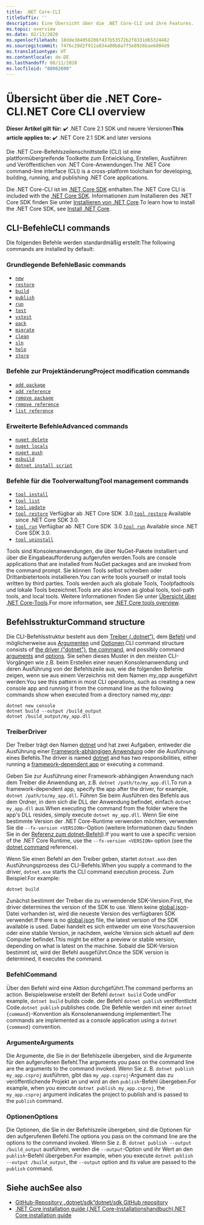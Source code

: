```yaml
---
title: .NET Core-CLI
titleSuffix: ''
description: Eine Übersicht über die .NET Core-CLI und ihre Features.
ms.topic: overview
ms.date: 02/13/2020
ms.openlocfilehash: 18dde384058206f437b53572b2f8331d65324482
ms.sourcegitcommit: 7476c20d2f911a834a00b8a7f5e8926bae6804d9
ms.translationtype: HT
ms.contentlocale: de-DE
ms.lasthandoff: 08/11/2020
ms.locfileid: "88062690"
---
```

# <a name="net-core-cli-overview"></a><span data-ttu-id="0344b-103">Übersicht über die .NET Core-CLI</span><span class="sxs-lookup"><span data-stu-id="0344b-103">.NET Core CLI overview</span></span>

<span data-ttu-id="0344b-104">**Dieser Artikel gilt für:** ✔️ .NET Core 2.1 SDK und neuere Versionen</span><span class="sxs-lookup"><span data-stu-id="0344b-104">**This article applies to:** ✔️ .NET Core 2.1 SDK and later versions</span></span>

<span data-ttu-id="0344b-105">Die .NET Core-Befehlszeilenschnittstelle (CLI) ist eine plattformübergreifende Toolkette zum Entwicklung, Erstellen, Ausführen und Veröffentlichen von .NET Core-Anwendungen.</span><span class="sxs-lookup"><span data-stu-id="0344b-105">The .NET Core command-line interface (CLI) is a cross-platform toolchain for developing, building, running, and publishing .NET Core applications.</span></span>

<span data-ttu-id="0344b-106">Die .NET Core-CLI ist im [.NET Core SDK](../sdk.md) enthalten.</span><span class="sxs-lookup"><span data-stu-id="0344b-106">The .NET Core CLI is included with the [.NET Core SDK](../sdk.md).</span></span> <span data-ttu-id="0344b-107">Informationen zum Installieren des .NET Core SDK finden Sie unter [Installieren von .NET Core](../install/windows.md).</span><span class="sxs-lookup"><span data-stu-id="0344b-107">To learn how to install the .NET Core SDK, see [Install .NET Core](../install/windows.md).</span></span>

## <a name="cli-commands"></a><span data-ttu-id="0344b-108">CLI-Befehle</span><span class="sxs-lookup"><span data-stu-id="0344b-108">CLI commands</span></span>

<span data-ttu-id="0344b-109">Die folgenden Befehle werden standardmäßig erstellt:</span><span class="sxs-lookup"><span data-stu-id="0344b-109">The following commands are installed by default:</span></span>

### <a name="basic-commands"></a><span data-ttu-id="0344b-110">Grundlegende Befehle</span><span class="sxs-lookup"><span data-stu-id="0344b-110">Basic commands</span></span>

- [`new`](dotnet-new.md)
- [`restore`](dotnet-restore.md)
- [`build`](dotnet-build.md)
- [`publish`](dotnet-publish.md)
- [`run`](dotnet-run.md)
- [`test`](dotnet-test.md)
- [`vstest`](dotnet-vstest.md)
- [`pack`](dotnet-pack.md)
- [`migrate`](dotnet-migrate.md)
- [`clean`](dotnet-clean.md)
- [`sln`](dotnet-sln.md)
- [`help`](dotnet-help.md)
- [`store`](dotnet-store.md)

### <a name="project-modification-commands"></a><span data-ttu-id="0344b-111">Befehle zur Projektänderung</span><span class="sxs-lookup"><span data-stu-id="0344b-111">Project modification commands</span></span>

- [`add package`](dotnet-add-package.md)
- [`add reference`](dotnet-add-reference.md)
- [`remove package`](dotnet-remove-package.md)
- [`remove reference`](dotnet-remove-reference.md)
- [`list reference`](dotnet-list-reference.md)

### <a name="advanced-commands"></a><span data-ttu-id="0344b-112">Erweiterte Befehle</span><span class="sxs-lookup"><span data-stu-id="0344b-112">Advanced commands</span></span>

- [`nuget delete`](dotnet-nuget-delete.md)
- [`nuget locals`](dotnet-nuget-locals.md)
- [`nuget push`](dotnet-nuget-push.md)
- [`msbuild`](dotnet-msbuild.md)
- [`dotnet install script`](dotnet-install-script.md)

### <a name="tool-management-commands"></a><span data-ttu-id="0344b-113">Befehle für die Toolverwaltung</span><span class="sxs-lookup"><span data-stu-id="0344b-113">Tool management commands</span></span>

- [`tool install`](dotnet-tool-install.md)
- [`tool list`](dotnet-tool-list.md)
- [`tool update`](dotnet-tool-update.md)
- <span data-ttu-id="0344b-114">[`tool restore`](global-tools.md#install-a-local-tool) Verfügbar ab .NET Core SDK  3.0.</span><span class="sxs-lookup"><span data-stu-id="0344b-114">[`tool restore`](global-tools.md#install-a-local-tool) Available since .NET Core SDK 3.0.</span></span>
- <span data-ttu-id="0344b-115">[`tool run`](global-tools.md#invoke-a-local-tool) Verfügbar ab .NET Core SDK  3.0.</span><span class="sxs-lookup"><span data-stu-id="0344b-115">[`tool run`](global-tools.md#invoke-a-local-tool) Available since .NET Core SDK 3.0.</span></span>
- [`tool uninstall`](dotnet-tool-uninstall.md)

<span data-ttu-id="0344b-116">Tools sind Konsolenanwendungen, die über NuGet-Pakete installiert und über die Eingabeaufforderung aufgerufen werden.</span><span class="sxs-lookup"><span data-stu-id="0344b-116">Tools are console applications that are installed from NuGet packages and are invoked from the command prompt.</span></span> <span data-ttu-id="0344b-117">Sie können Tools selbst schreiben oder Drittanbietertools installieren.</span><span class="sxs-lookup"><span data-stu-id="0344b-117">You can write tools yourself or install tools written by third parties.</span></span> <span data-ttu-id="0344b-118">Tools werden auch als globale Tools, Toolpfadtools und lokale Tools bezeichnet.</span><span class="sxs-lookup"><span data-stu-id="0344b-118">Tools are also known as global tools, tool-path tools, and local tools.</span></span> <span data-ttu-id="0344b-119">Weitere Informationen finden Sie unter [Übersicht über .NET Core-Tools](global-tools.md).</span><span class="sxs-lookup"><span data-stu-id="0344b-119">For more information, see [.NET Core tools overview](global-tools.md).</span></span>

## <a name="command-structure"></a><span data-ttu-id="0344b-120">Befehlsstruktur</span><span class="sxs-lookup"><span data-stu-id="0344b-120">Command structure</span></span>

<span data-ttu-id="0344b-121">Die CLI-Befehlsstruktur besteht aus dem [Treiber („dotnet“)](#driver), dem [Befehl](#command) und möglicherweise aus [Argumenten](#arguments) und [Optionen](#options).</span><span class="sxs-lookup"><span data-stu-id="0344b-121">CLI command structure consists of [the driver ("dotnet")](#driver), [the command](#command), and possibly command [arguments](#arguments) and [options](#options).</span></span> <span data-ttu-id="0344b-122">Sie sehen dieses Muster in den meisten CLI-Vorgängen wie z.B. beim Erstellen einer neuen Konsolenanwendung und deren Ausführung von der Befehlszeile aus, wie die folgenden Befehle zeigen, wenn sie aus einem Verzeichnis mit dem Namen *my_app* ausgeführt werden:</span><span class="sxs-lookup"><span data-stu-id="0344b-122">You see this pattern in most CLI operations, such as creating a new console app and running it from the command line as the following commands show when executed from a directory named *my_app*:</span></span>

```dotnetcli
dotnet new console
dotnet build --output /build_output
dotnet /build_output/my_app.dll
```

### <a name="driver"></a><span data-ttu-id="0344b-123">Treiber</span><span class="sxs-lookup"><span data-stu-id="0344b-123">Driver</span></span>

<span data-ttu-id="0344b-124">Der Treiber trägt den Namen [dotnet](dotnet.md) und hat zwei Aufgaben, entweder die Ausführung einer [Framework-abhängigen Anwendung](../deploying/index.md) oder die Ausführung eines Befehls.</span><span class="sxs-lookup"><span data-stu-id="0344b-124">The driver is named [dotnet](dotnet.md) and has two responsibilities, either running a [framework-dependent app](../deploying/index.md) or executing a command.</span></span>

<span data-ttu-id="0344b-125">Geben Sie zur Ausführung einer Framework-abhängigen Anwendung nach dem Treiber die Anwendung an, z.B. `dotnet /path/to/my_app.dll`.</span><span class="sxs-lookup"><span data-stu-id="0344b-125">To run a framework-dependent app, specify the app after the driver, for example, `dotnet /path/to/my_app.dll`.</span></span> <span data-ttu-id="0344b-126">Führen Sie beim Ausführen des Befehls aus dem Ordner, in dem sich die DLL der Anwendung befindet, einfach `dotnet my_app.dll` aus.</span><span class="sxs-lookup"><span data-stu-id="0344b-126">When executing the command from the folder where the app's DLL resides, simply execute `dotnet my_app.dll`.</span></span> <span data-ttu-id="0344b-127">Wenn Sie eine bestimmte Version der .NET Core-Runtime verwenden möchten, verwenden Sie die `--fx-version <VERSION>`-Option (weitere Informationen dazu finden Sie in der [Referenz zum dotnet-Befehl](dotnet.md)).</span><span class="sxs-lookup"><span data-stu-id="0344b-127">If you want to use a specific version of the .NET Core Runtime, use the `--fx-version <VERSION>` option (see the [dotnet command](dotnet.md) reference).</span></span>

<span data-ttu-id="0344b-128">Wenn Sie einen Befehl an den Treiber geben, startet `dotnet.exe` den Ausführungsprozess des CLI-Befehls.</span><span class="sxs-lookup"><span data-stu-id="0344b-128">When you supply a command to the driver, `dotnet.exe` starts the CLI command execution process.</span></span> <span data-ttu-id="0344b-129">Zum Beispiel:</span><span class="sxs-lookup"><span data-stu-id="0344b-129">For example:</span></span>

```dotnetcli
dotnet build
```

<span data-ttu-id="0344b-130">Zunächst bestimmt der Treiber die zu verwendende SDK-Version.</span><span class="sxs-lookup"><span data-stu-id="0344b-130">First, the driver determines the version of the SDK to use.</span></span> <span data-ttu-id="0344b-131">Wenn keine [global.json](global-json.md)-Datei vorhanden ist, wird die neueste Version des verfügbaren SDK verwendet.</span><span class="sxs-lookup"><span data-stu-id="0344b-131">If there is no [global.json](global-json.md) file, the latest version of the SDK available is used.</span></span> <span data-ttu-id="0344b-132">Dabei handelt es sich entweder um eine Vorschauversion oder eine stabile Version, je nachdem, welche Version sich aktuell auf dem Computer befindet.</span><span class="sxs-lookup"><span data-stu-id="0344b-132">This might be either a preview or stable version, depending on what is latest on the machine.</span></span>  <span data-ttu-id="0344b-133">Sobald die SDK-Version bestimmt ist, wird der Befehl ausgeführt.</span><span class="sxs-lookup"><span data-stu-id="0344b-133">Once the SDK version is determined, it executes the command.</span></span>

### <a name="command"></a><span data-ttu-id="0344b-134">Befehl</span><span class="sxs-lookup"><span data-stu-id="0344b-134">Command</span></span>

<span data-ttu-id="0344b-135">Über den Befehl wird eine Aktion durchgeführt.</span><span class="sxs-lookup"><span data-stu-id="0344b-135">The command performs an action.</span></span> <span data-ttu-id="0344b-136">Beispielsweise erstellt der Befehl `dotnet build` Code und</span><span class="sxs-lookup"><span data-stu-id="0344b-136">For example, `dotnet build` builds code.</span></span> <span data-ttu-id="0344b-137">der Befehl `dotnet publish` veröffentlicht Code.</span><span class="sxs-lookup"><span data-stu-id="0344b-137">`dotnet publish` publishes code.</span></span> <span data-ttu-id="0344b-138">Die Befehle werden mit einer `dotnet {command}`-Konvention als Konsolenanwendung implementiert.</span><span class="sxs-lookup"><span data-stu-id="0344b-138">The commands are implemented as a console application using a `dotnet {command}` convention.</span></span>

### <a name="arguments"></a><span data-ttu-id="0344b-139">Argumente</span><span class="sxs-lookup"><span data-stu-id="0344b-139">Arguments</span></span>

<span data-ttu-id="0344b-140">Die Argumente, die Sie in der Befehlszeile übergeben, sind die Argumente für den aufgerufenen Befehl.</span><span class="sxs-lookup"><span data-stu-id="0344b-140">The arguments you pass on the command line are the arguments to the command invoked.</span></span> <span data-ttu-id="0344b-141">Wenn Sie z. B. `dotnet publish my_app.csproj` ausführen, gibt das `my_app.csproj`-Argument das zu veröffentlichende Projekt an und wird an den `publish`-Befehl übergeben.</span><span class="sxs-lookup"><span data-stu-id="0344b-141">For example, when you execute `dotnet publish my_app.csproj`, the `my_app.csproj` argument indicates the project to publish and is passed to the `publish` command.</span></span>

### <a name="options"></a><span data-ttu-id="0344b-142">Optionen</span><span class="sxs-lookup"><span data-stu-id="0344b-142">Options</span></span>

<span data-ttu-id="0344b-143">Die Optionen, die Sie in der Befehlszeile übergeben, sind die Optionen für den aufgerufenen Befehl.</span><span class="sxs-lookup"><span data-stu-id="0344b-143">The options you pass on the command line are the options to the command invoked.</span></span> <span data-ttu-id="0344b-144">Wenn Sie z. B. `dotnet publish --output /build_output` ausführen, werden die `--output`-Option und ihr Wert an den `publish`-Befehl übergeben.</span><span class="sxs-lookup"><span data-stu-id="0344b-144">For example, when you execute `dotnet publish --output /build_output`, the `--output` option and its value are passed to the `publish` command.</span></span>

## <a name="see-also"></a><span data-ttu-id="0344b-145">Siehe auch</span><span class="sxs-lookup"><span data-stu-id="0344b-145">See also</span></span>

- [<span data-ttu-id="0344b-146">GitHub-Repository „dotnet/sdk“</span><span class="sxs-lookup"><span data-stu-id="0344b-146">dotnet/sdk GitHub repository</span></span>](https://github.com/dotnet/sdk/)
- [<span data-ttu-id="0344b-147">.NET Core installation guide (.NET Core-Installationshandbuch)</span><span class="sxs-lookup"><span data-stu-id="0344b-147">.NET Core installation guide</span></span>](../install/windows.md)
